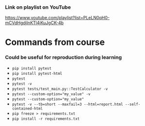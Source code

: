 ### Link on playlist on YouTube

https://www.youtube.com/playlist?list=PLeLN0qH0-mCVdHgdjlnKTl4jKuJgCK-4b

# Commands from course

### Could be useful for reproduction during learning

- `pip install pytest`
- `pip install pytest-html`
- `pytest`
- `pytest -v`
- `pytest tests/test_main.py::TestCalculator -v`
- `pytest --custom-option="my_value" -v`
- `pytest --custom-option="my_value"`
- `pytest -v --tb=short --maxfail=3 --html=report.html --self-contained-html`
- `pip freeze > requirements.txt`
- `pip install -r requirements.txt`
